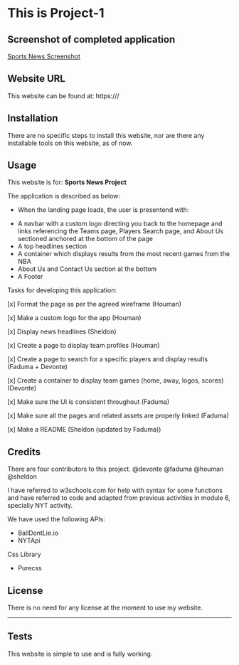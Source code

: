 # This is Project-1

## Screenshot of completed application
[Sports News Screenshot](SportsNews/Assets/SN-screeenshot.png)

## Website URL

This website can be found at: https:///


## Installation

There are no specific steps to install this website, nor are there any installable tools on this website, as of now.


## Usage 

This website is for: **Sports News Project**

The application is described as below:

* When the landing page loads, the user is presentend with:
- A navbar with a custom logo directing you back to the homepage and links referencing the Teams page, Players Search page, and About Us sectioned anchored at the bottom of the page
- A top headlines section
- A container which displays results from the most recent games from the NBA
- About Us and Contact Us section at the bottom
- A Footer


Tasks for developing this application:

[x] Format the page as per the agreed wireframe (Houman)

[x] Make a custom logo for the app (Houman)

[x] Display news headlines (Sheldon)

[x] Create a page to display team profiles (Houman)

[x] Create a page to search for a specific players and display results (Faduma + Devonte)

[x] Create a container to display team games (home, away, logos, scores) (Devonte)

[x] Make sure the UI is consistent throughout (Faduma)

[x] Make sure all the pages and related assets are properly linked (Faduma)

[x] Make a README (Sheldon (updated by Faduma))

## Credits

There are four contributors to this project. @devonte @faduma @houman @sheldon

I have referred to w3schools.com for help with syntax for some functions and have referred to code and adapted from previous activities in module 6, specially NYT activity.

We have used the following APIs:
- BallDontLie.io
- NYTApi


Css Library
- Purecss


## License

There is no need for any license at the moment to use my website.

---


## Tests

This website is simple to use and is fully working.
